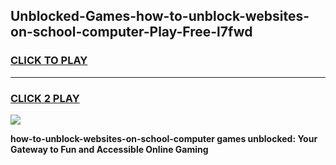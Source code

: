 
## Unblocked-Games-how-to-unblock-websites-on-school-computer-Play-Free-l7fwd
<h3>
<a href="https://premium76.site?title=how-to-unblock-websites-on-school-computer&ref=18A1">CLICK TO PLAY</a></h3>
<hr>

<h3>
<a href="https://premium76.site?title=how-to-unblock-websites-on-school-computer&ref=18A1">CLICK 2 PLAY</a>
  
</h3>

<a href="https://premium76.site?title=how-to-unblock-websites-on-school-computer&ref=18A1"><img src="https://clearcache.store/games.png"></a>


**how-to-unblock-websites-on-school-computer games unblocked: Your Gateway to Fun and Accessible Online Gaming**
